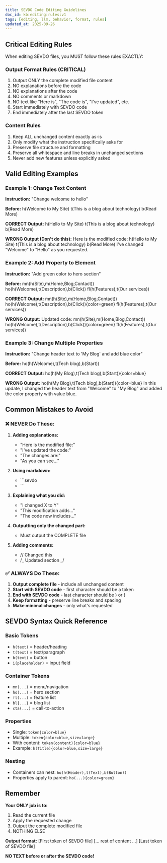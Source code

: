 ```yaml
---
title: SEVDO Code Editing Guidelines
doc_id: kb:editing:rules:v1
tags: [editing, llm, behavior, format, rules]
updated_at: 2025-09-26
---
```


## Critical Editing Rules

When editing SEVDO files, you MUST follow these rules EXACTLY:

### Output Format Rules (CRITICAL)

1. Output ONLY the complete modified file content
2. NO explanations before the code
3. NO explanations after the code
4. NO comments or markdown
5. NO text like "Here is", "The code is", "I've updated", etc.
6. Start immediately with SEVDO code
7. End immediately after the last SEVDO token

### Content Rules

1. Keep ALL unchanged content exactly as-is
2. Only modify what the instruction specifically asks for
3. Preserve file structure and formatting
4. Preserve all whitespace and line breaks in unchanged sections
5. Never add new features unless explicitly asked

## Valid Editing Examples

### Example 1: Change Text Content

**Instruction:** "Change welcome to hello"

**Before:**
h(Welcome to My Site)
t(This is a blog about technology)
b(Read More)

**CORRECT Output:**
h(Hello to My Site)
t(This is a blog about technology)
b(Read More)

**WRONG Output (Don't do this):**
Here is the modified code:
h(Hello to My Site)
t(This is a blog about technology)
b(Read More)
I've changed "Welcome" to "Hello" as you requested.

### Example 2: Add Property to Element

**Instruction:** "Add green color to hero section"

**Before:**
mn(h(Site),m(Home,Blog,Contact))
ho(h(Welcome),t(Description),b(Click))
fl(h(Features),t(Our services))

**CORRECT Output:**
mn(h(Site),m(Home,Blog,Contact))
ho(h(Welcome),t(Description),b(Click)){color=green}
fl(h(Features),t(Our services))

**WRONG Output:**
Updated code:
mn(h(Site),m(Home,Blog,Contact))
ho(h(Welcome),t(Description),b(Click)){color=green}
fl(h(Features),t(Our services))

### Example 3: Change Multiple Properties

**Instruction:** "Change header text to 'My Blog' and add blue color"

**Before:**
ho(h(Welcome),t(Tech blog),b(Start))

**CORRECT Output:**
ho(h(My Blog),t(Tech blog),b(Start)){color=blue}

**WRONG Output:**
ho(h(My Blog),t(Tech blog),b(Start)){color=blue}
In this update, I changed the header text from "Welcome" to "My Blog" and added the color property with value blue.

## Common Mistakes to Avoid

### ❌ NEVER Do These:

1. **Adding explanations:**

   - "Here is the modified file:"
   - "I've updated the code:"
   - "The changes are:"
   - "As you can see..."

2. **Using markdown:**

   - \`\`\`sevdo
   - \`\`\`

3. **Explaining what you did:**

   - "I changed X to Y"
   - "This modification adds..."
   - "The code now includes..."

4. **Outputting only the changed part:**

   - Must output the COMPLETE file

5. **Adding comments:**
   - // Changed this
   - /_ Updated section _/

### ✅ ALWAYS Do These:

1. **Output complete file** - include all unchanged content
2. **Start with SEVDO code** - first character should be a token
3. **End with SEVDO code** - last character should be ) or }
4. **Keep formatting** - preserve line breaks and spacing
5. **Make minimal changes** - only what's requested

## SEVDO Syntax Quick Reference

### Basic Tokens

- `h(text)` = header/heading
- `t(text)` = text/paragraph
- `b(text)` = button
- `i(placeholder)` = input field

### Container Tokens

- `mn(...)` = menu/navigation
- `ho(...)` = hero section
- `fl(...)` = feature list
- `bl{...}` = blog list
- `cta(...)` = call-to-action

### Properties

- Single: `token{color=blue}`
- Multiple: `token{color=blue,size=large}`
- With content: `token(content){color=blue}`
- Example: `h(Title){color=blue,size=large}`

### Nesting

- Containers can nest: `ho(h(Header),t(Text),b(Button))`
- Properties apply to parent: `ho(...){color=green}`

## Remember

**Your ONLY job is to:**

1. Read the current file
2. Apply the requested change
3. Output the complete modified file
4. NOTHING ELSE

**Output format:**
[First token of SEVDO file]
[... rest of content ...]
[Last token of SEVDO file]

**NO TEXT before or after the SEVDO code!**
